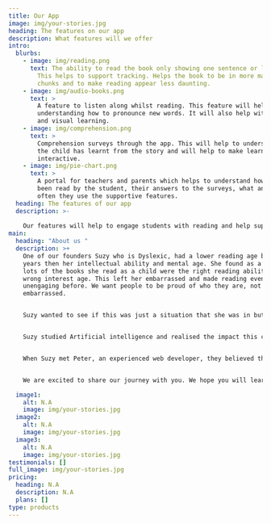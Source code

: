 ```yaml
---
title: Our App
image: img/your-stories.jpg
heading: The features on our app
description: What features will we offer
intro:
  blurbs:
    - image: img/reading.png
      text: The ability to read the book only showing one sentence or line at a time.
        This helps to support tracking. Helps the book to be in more manageable
        chunks and to make reading appear less daunting.
    - image: img/audio-books.png
      text: >
        A feature to listen along whilst reading. This feature will help with
        understanding how to pronounce new words. It will also help with audio
        and visual learning.
    - image: img/comprehension.png
      text: >
        Comprehension surveys through the app. This will help to understand what
        the child has learnt from the story and will help to make learning more
        interactive.
    - image: img/pie-chart.png
      text: >
        A portal for teachers and parents which helps to understand how much has
        been read by the student, their answers to the surveys, what and how
        often they use the supportive features.
  heading: The features of our app
  description: >-
    
    Our features will help to engage students with reading and help support their journey to independent reading. Let's explore four of the features we will offer below:
main:
  heading: "About us "
  description: >+
    One of our founders Suzy who is Dyslexic, had a lower reading age by several
    years then her intellectual ability and mental age. She found as a child,
    lots of the books she read as a child were the right reading ability but the
    wrong interest age. This left her embarrassed and made reading even more
    unengaging before. We want people to be proud of who they are, not
    embarrassed.


    Suzy wanted to see if this was just a situation that she was in but found that others had experienced the same. Knowing the importance of reading to people’s education. As a stepping stone to further study.  Reading affects communication and essential navigating in the world. The more practice we get in reading, the better. 


    Suzy studied Artificial intelligence and realised the impact this could have on app development to increase engagement.


    When Suzy met Peter, an experienced web developer, they believed that these more engaging books and further helpful features for Dyslexic children could be built through a website and app. This was the start of the Yourstories team.


    We are excited to share our journey with you. We hope you will learn more about our reading app. We want to build a further community of support, and make sure that children can get all the help they need, see the strengths of Dyslexia and feel proud to be Dyslexic. Ultimately achieve their dreams and not be set back.

  image1:
    alt: N.A
    image: img/your-stories.jpg
  image2:
    alt: N.A
    image: img/your-stories.jpg
  image3:
    alt: N.A
    image: img/your-stories.jpg
testimonials: []
full_image: img/your-stories.jpg
pricing:
  heading: N.A
  description: N.A
  plans: []
type: products
---
```


